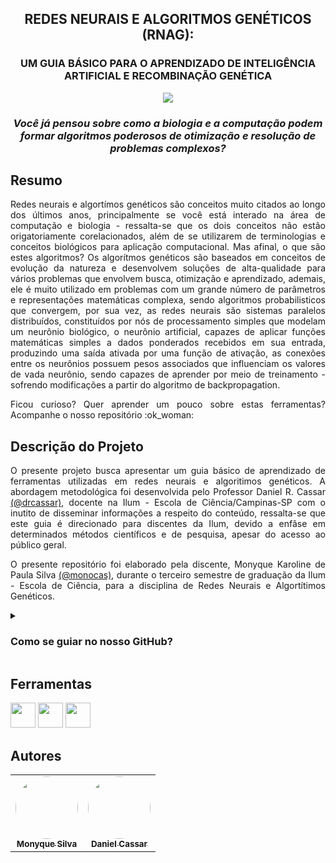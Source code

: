 <h2 align="center"> REDES NEURAIS E ALGORITMOS GENÉTICOS (RNAG): </h2>
<h3 align="center"> UM GUIA BÁSICO PARA O APRENDIZADO DE INTELIGÊNCIA ARTIFICIAL E RECOMBINAÇÃO GENÉTICA </h3>

<p align="center"><img src="https://github.com/monocas/Redes-Neurais-e-Algoritmos-Geneticos/assets/106678040/f3f9a3d9-b167-401f-ba25-899fb7700f17"></p>

<h3 align='center'> <i> Você já pensou sobre como a biologia e a computação podem formar algoritmos poderosos de otimização e resolução de problemas complexos? </i> </h3>


## Resumo
<p align="justify">
Redes neurais e algortímos genéticos são conceitos muito citados ao longo dos últimos anos, principalmente se você está interado na área de computação e biologia - ressalta-se que os dois conceitos não estão origatoriamente corelacionados, além de se utilizarem de terminologias e conceitos biológicos para aplicação computacional. Mas afinal, o que são estes algoritmos? Os algorítmos genéticos são  baseados em conceitos de evolução da natureza e desenvolvem soluções de alta-qualidade para vários problemas que envolvem busca, otimização e aprendizado, ademais, ele é muito utilizado em problemas com um grande número de parâmetros e representações matemáticas complexa, sendo algoritmos probabilisticos que convergem, por sua vez, as redes neurais são sistemas paralelos distribuídos, constituídos por nós de processamento simples que modelam um neurônio biológico, o neurônio artificial, capazes de aplicar funções matemáticas simples a dados ponderados recebidos em sua entrada, produzindo uma saída ativada por uma função de ativação, as conexões entre os neurônios possuem pesos associados que influenciam os valores de vada neurônio, sendo capazes de aprender por meio de treinamento - sofrendo modificações a partir do algoritmo de backpropagation. </p>
<p align="justify">
Ficou curioso? Quer aprender um pouco sobre estas ferramentas? Acompanhe o nosso repositório :ok_woman: </p>

## Descrição do Projeto
<p align="justify">
O presente projeto busca apresentar um guia básico de aprendizado de ferramentas utilizadas em redes neurais e algoritimos genéticos. A abordagem metodológica foi desenvolvida pelo Professor Daniel R. Cassar <a href="https://github.com/drcassar"> (@drcassar)</a>, docente na Ilum - Escola de Ciência/Campinas-SP com o inutito de disseminar informações a respeito do conteúdo, ressalta-se que este guia é direcionado para discentes da Ilum, devido a enfâse em determinados métodos científicos e de pesquisa, apesar do acesso ao público geral. </p>

<p align="justify"> O presente repositório foi elaborado pela discente, Monyque Karoline de Paula Silva <a href="https://github.com/monocas"> (@monocas)</a>,  durante o terceiro semestre de graduação da Ilum - Escola de Ciência, para a disciplina de Redes Neurais e Algortítimos Genéticos. </p>

<details><summary><h3><b>Como se guiar no nosso GitHub?</h3></b></summary>
<p align="justify">
 É bem simples! Existem duas grandes divisões no GitHub, os arquivos do tipo <i>.ipynb</i> e os do tipo <i>.py</i>, os do formato <i>.ipynb</i> se encontram divididos em dois grandes segmentos que possuem sua própria pasta com todos os arquivos utilizados que descrevem os códigos realizados ao decorrer da disciplina ministrada, os quais são: </p>
 
- <a href="https://github.com/monocas/Redes-Neurais-e-Algoritmos-Geneticos/tree/main/AlgoritmosGeneticos">Algorítmos Genéticos </a>

- <a href="https://github.com/monocas/Redes-Neurais-e-Algoritmos-Geneticos/tree/main/RedesNeurais"> Redes Neurais </a>

<p align="justify">
Por sua vez, os arquivos do tipo <i>.py</i> são os responsáveis por armazenar informações, classes e funções utilizados em todo o projeto de aprendizado de redes neurais. 
</p>

</details>

## Ferramentas
<img src="https://cdn.jsdelivr.net/gh/devicons/devicon/icons/jupyter/jupyter-original-wordmark.svg" width="40" height="40"/>  <img src="https://cdn.jsdelivr.net/gh/devicons/devicon/icons/python/python-original-wordmark.svg" width="40" height="40"/> <img src="https://github.githubassets.com/images/modules/logos_page/GitHub-Mark.png" width="40" height="40"/>


## Autores
<table>
  <tr>
    <td align="center"><a href="https://github.com/monocas"><img style="border-radius: 50%;" src="https://avatars.githubusercontent.com/u/106678040?v=4" width="100px;" alt=""/><br /><sub><b>Monyque Silva</b></sub></a><br /></td>
    <td align="center"><a href="https://github.com/drcassar"><img style="border-radius: 50%;" src="https://avatars.githubusercontent.com/u/9871905?v=4" width="100px;" alt=""/><br /><sub><b> Daniel Cassar</b></sub></a><br/></td>
  </tr>
</table>
